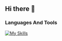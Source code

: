 ## Hi there 👋

### Languages And Tools
[![My Skills](https://skillicons.dev/icons?i=html,css,js,eclipse,java,mysql,py	)](https://skillicons.dev)
<!--
**Kartik4356/Kartik4356** is a ✨ _special_ ✨ repository because its `README.md` (this file) appears on your GitHub profile.

Here are some ideas to get you started:

- 🔭 I’m currently working on ...
- 🌱 I’m currently learning ...
- 👯 I’m looking to collaborate on ...
- 🤔 I’m looking for help with ...
- 💬 Ask me about ...
- 📫 How to reach me: ...
- 😄 Pronouns: ...
- ⚡ Fun fact: ...
-->

